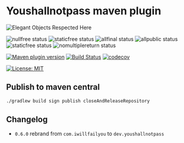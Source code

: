 # Youshallnotpass maven plugin 

![Elegant Objects Respected Here](https://www.elegantobjects.org/badge.svg)

![nullfree status](https://youshallnotpass.dev/nullfree/youshallnotpass-dev/java-plugin-maven)
![staticfree status](https://youshallnotpass.dev/staticfree/youshallnotpass-dev/java-plugin-maven)
![allfinal status](https://youshallnotpass.dev/allfinal/youshallnotpass-dev/java-plugin-maven)
![allpublic status](https://youshallnotpass.dev/allpublic/youshallnotpass-dev/java-plugin-maven)
![staticfree status](https://youshallnotpass.dev/staticfree/youshallnotpass-dev/java-plugin-maven)
![nomultiplereturn status](https://youshallnotpass.dev/nomultiplereturn/youshallnotpass-dev/java-plugin-maven)

[![Maven plugin version](https://img.shields.io/maven-central/v/dev.youshallnotpass/youshallnotpass-maven-plugin.svg?label=maven-plugin)](https://maven-badges.herokuapp.com/maven-central/dev.youshallnotpass/youshallnotpass-maven-plugin)
[![Build Status](https://travis-ci.org/youshallnotpass-dev/java-plugin-maven.svg?branch=master)](https://travis-ci.org/youshallnotpass-dev/java-plugin-maven)
[![codecov](https://codecov.io/gh/youshallnotpass-dev/java-plugin-maven/branch/master/graph/badge.svg)](https://codecov.io/gh/youshallnotpass-dev/java-plugin-maven)

[![License: MIT](https://img.shields.io/badge/License-MIT-yellow.svg)](https://github.com/youshallnotpass-dev/java-plugin-maven/blob/master/LICENSE)

## Publish to maven central
```bash
./gradlew build sign publish closeAndReleaseRepository
```

## Changelog

- `0.6.0` rebrand from `com.iwillfailyou` to `dev.youshallnotpass`